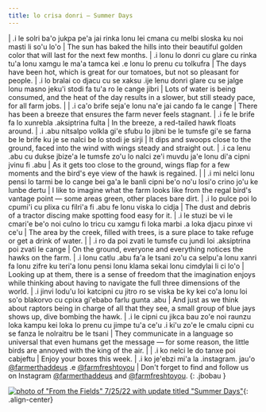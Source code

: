 ```yaml
---
title: lo crisa donri — Summer Days
---
```


| .i le solri ba'o jukpa pe'a jai rinka lonu lei cmana cu melbi sloska ku noi masti li so'u lo'o | The sun has baked the hills into their beautiful golden color that will last for the next few months.
| .i lonu lo donri cu glare cu rinka tu'a lonu xamgu le ma'a tamca kei .e lonu lo prenu cu tolkufra | The days have been hot, which is great for our tomatoes, but not so pleasant for people.
| .i lo bralai co djacu cu se xaksu .ije lenu donri glare cu se jalge lonu masno jeku'i stodi fa tu'a ro le cange jibri | Lots of water is being consumed, and the heat of the day results in a slower, but still steady pace, for all farm jobs.
|
| .i ca'o brife seja'e lonu na'e jai cando fa le cange | There has been a breeze that ensures the farm never feels stagnant.
| .i fe le brife fa lo xunrebla .aksiptrina fulta | In the breeze, a red-tailed hawk floats around.
| .i .abu nitsalpo volkla gi'e sfubu lo jibni be le tumsfe gi'e se farna be le brife ku je se nalci be lo stodi je sirji | It dips and swoops close to the ground, faced into the wind with wings steady and straight out.
| .i ca lenu .abu cu dukse jbize'a le tumsfe zo'u lo nalci ze'i muvdu ja'e lonu di'a cipni jvinu fi .abu | As it gets too close to the ground, wings flap for a few moments and the bird's eye view of the hawk is regained.
|
| .i mi nelci lonu pensi lo tarmi be lo cange bei ga'a le banli cipni be'o no'u losi'o crino jo'u ke lunbe dertu | I like to imagine what the farm looks like from the regal bird's vantage point — some areas green, other places bare dirt.
| .i lo pulce poi lo cpumi'i cu plixa cu filri'a fi .abu fe lonu viska lo cidja | The dust and debris of a tractor discing make spotting food easy for it.
| .i le stuzi be vi le cmari'e be'o noi culno lo tricu cu xamgu fi loka marbi .a loka djacu pinxe vi ce'u | The area by the creek, filled with trees, is a sure place to take refuge or get a drink of water.
|
| .i ro da poi zvati le tumsfe cu jundi loi .aksiptrina poi zvati le cange | On the ground, everyone and everything notices the hawks on the farm.
| .i lonu catlu .abu fa'a le tsani zo'u ca selpu'a lonu xanri fa lonu zifre ku teri'a lonu pensi lonu klama sekai lonu cimdylai li ci lo'o | Looking up at them, there is a sense of freedom that the imagination enjoys while thinking about having to navigate the full three dimensions of the world.
| .i jinvi lodu'u loi katcipni cu jitro ro se viska be ky kei co'a lonu loi so'o blakorvo cu cpixa gi'ebabo farlu gunta .abu | And just as we think about raptors being in charge of all that they see, a small group of blue jays shows up, dive bombing the hawk.
| .i le cipni cu jikca bau zo'e noi raunzu loka kampu kei loka lo prenu cu jimpe tu'a ce'u .i ki'u zo'e le cmalu cipni cu se fanza le nolraitru be le tsani | They communicate in a language so universal that even humans get the message — for some reason, the little birds are annoyed with the king of the air.
|
| .i ko nelci le do tanxe poi cabjeftu | Enjoy your boxes this week.
| .i ko je'ebzi mi'a la .instagram. jau'o [@farmerthaddeus] .e [@farmfreshtoyou] | Don't forget to find and follow us on Instagram [@farmerthaddeus] and [@farmfreshtoyou].
{: .jbobau }

[![photo of "From the Fields" 7/25/22 with update titled "Summer Days"](https://i.imgur.com/4V304JPl.jpg)](https://i.imgur.com/4V304JP.jpg){: .align-center}

[@farmerthaddeus]: https://instagram.com/farmerthaddeus
[@farmfreshtoyou]: https://instagram.com/farmfreshtoyou
